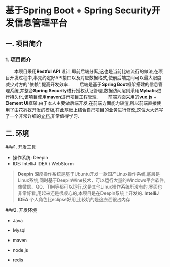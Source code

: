 # 基于Spring Boot + Spring Security开发信息管理平台
## 一. 项目简介
### 1. 项目简介
&ensp;&ensp;&ensp;&ensp;本项目采用**Restful API** 设计,即前后端分离,这也是当前比较流行的做法,在项目开发过程中,事先约定好API接口以及对应数据格式,使前后端之间可以最大限度减少对方的"依赖",提高开发效率.
&ensp;&ensp;&ensp;&ensp;后端是基于**Spring Boot**框架搭建的信息管理系统,并整合**Spring Security**进行授权认证管理,数据访问层则采用**Mybatis**进行持久化,该项目使用**maven**进行项目工程管理.
&ensp;&ensp;&ensp;&ensp;前端方面采用的**vue.js** + **Element UI**框架,由于本人主要做后端开发,在前端方面能力较渣,所以前端直接使用了由[花裤衩][1]开发的模板,在此基础上结合自己项目的业务进行修改,这位大大还写了一个非常详细的[文档][2],非常值得学习.

## 二. 环境
###1. 开发工具
* 操作系统: Deepin
* IDE: IntelliJ IDEA / WebStorm
> **Deepin** 深度操作系统是基于Ubuntu开发一款国产Linux操作系统,底层是Linux系统,同时基于DeepinWine技术，可以运行大量的Windows平台软件,像微信、QQ、TIM等都可以运行,这是其他Linux操作系统所没有的,界面也非常好看,用起来还是很顺心的,本项目是在Deepin系统上开发的.
> **IntelliJ IDEA** 个人角色比eclipse好用,比较坑的是这东西很占内存

###2. 开发环境
* Java
* Mysql
* maven
* node.js
* redis


  [1]: https://github.com/PanJiaChen/vue-element-admin
  [2]: https://panjiachen.github.io/vue-element-admin-site/#/
